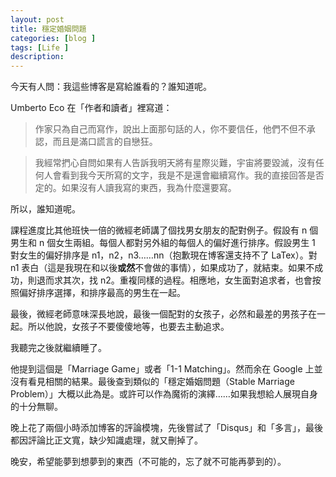 ```yaml
---
layout: post
title: 穩定婚姻問題
categories: [blog ]
tags: [Life ]
description:
---
```


今天有人問：我這些博客是寫給誰看的？誰知道呢。

Umberto Eco 在「作者和讀者」裡寫道：

> 作家只為自己而寫作，說出上面那句話的人，你不要信任，他們不但不承認，而且是滿口謊言的自戀狂。

> 我經常捫心自問如果有人告訴我明天將有星際災難，宇宙將要毀滅，沒有任何人會看到我今天所寫的文字，我是不是還會繼續寫作。我的直接回答是否定的。如果沒有人讀我寫的東西，我為什麼還要寫。

所以，誰知道呢。

課程進度比其他班快一倍的微經老師講了個找男女朋友的配對例子。假設有 n 個男生和 n 個女生兩組。每個人都對另外組的每個人的偏好進行排序。假設男生 1 對女生的偏好排序是 n1，n2，n3……nn（抱歉現在博客還支持不了 LaTex）。對 n1 表白（這是我現在和以後**或然**不會做的事情），如果成功了，就結束。如果不成功，則退而求其次，找 n2。重複同樣的過程。相應地，女生面對追求者，也會按照偏好排序選擇，和排序最高的男生在一起。

最後，微經老師意味深長地說，最後一個配對的女孩子，必然和最差的男孩子在一起。所以他說，女孩子不要傻傻地等，也要去主動追求。

我聽完之後就繼續睡了。

他提到這個是「Marriage Game」或者「1-1 Matching」。然而余在 Google 上並沒有看見相關的結果。最後查到類似的「穩定婚姻問題（Stable Marriage Problem）」大概以此為是。或許可以作為魔術的演繹……如果我想給人展現自身的十分無聊。

晚上花了兩個小時添加博客的評論模塊，先後嘗試了「Disqus」和「多言」，最後都因評論比正文寬，缺少知識處理，就又刪掉了。

晚安，希望能夢到想夢到的東西（不可能的，忘了就不可能再夢到的）。
